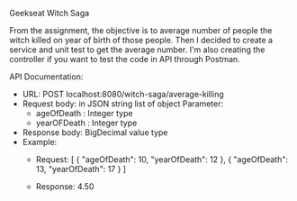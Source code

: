 Geekseat Witch Saga

From the assignment, the objective is to average number of people the witch killed on year of birth of those people.
Then I decided to create a service and unit test to get the average number. I'm also creating the controller if you want to test the code in API through Postman.

API Documentation:
- URL: POST localhost:8080/witch-saga/average-killing
- Request body: in JSON string list of object
  Parameter:
  - ageOfDeath  : Integer type
  - yearOFDeath : Integer type
- Response body: BigDecimal value type
- Example:
  - Request:
    [
        {
            "ageOfDeath": 10,
            "yearOfDeath": 12
        },
        {
            "ageOfDeath": 13,
            "yearOfDeath": 17
        }
    ]
    
  - Response:
    4.50
